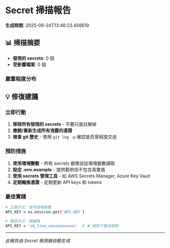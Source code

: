 # Secret 掃描報告

**生成時間**: 2025-06-24T13:46:23.456619

## 📊 掃描摘要

- **發現的 secrets**: 0 個
- **受影響檔案**: 0 個

### 嚴重程度分布

## 💡 修復建議

### 立即行動
1. **移除所有發現的 secrets** - 不要只是註解掉
2. **撤銷/重新生成所有洩露的憑證**
3. **檢查 git 歷史** - 使用 `git log -p` 確認是否曾經提交過

### 預防措施
1. **使用環境變數** - 所有 secrets 都應該從環境變數讀取
2. **設定 .env.example** - 提供範例但不包含真實值
3. **使用 secrets 管理工具** - 如 AWS Secrets Manager, Azure Key Vault
4. **定期輪換憑證** - 定期更新 API keys 和 tokens

### 最佳實踐
```bash
# 正確方式：使用環境變數
API_KEY = os.environ.get('API_KEY')

# 錯誤方式：硬編碼
API_KEY = 'sk_live_xxxxxxxxxxxx'  # ❌ 絕對不要這樣做
```

---

*此報告由 Secret 檢測器自動生成*
